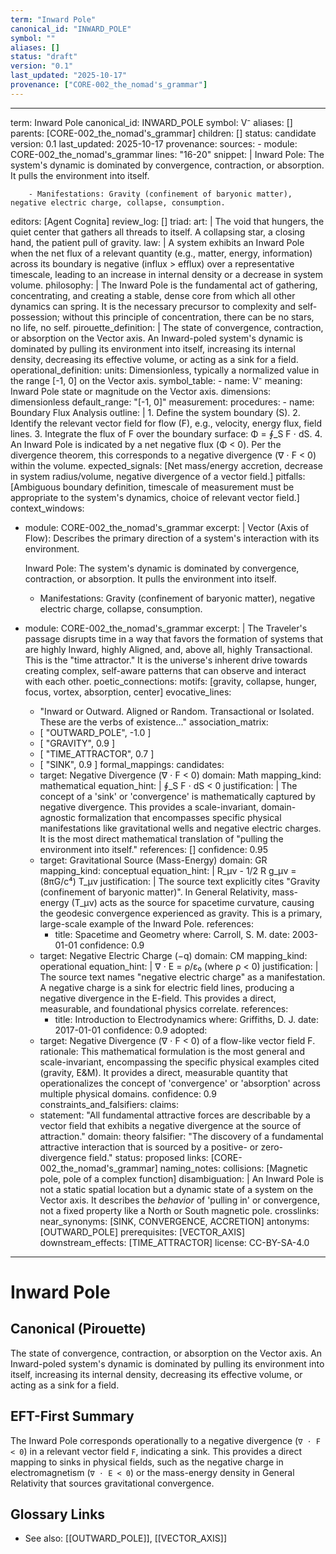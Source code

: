 ```yaml
---
term: "Inward Pole"
canonical_id: "INWARD_POLE"
symbol: ""
aliases: []
status: "draft"
version: "0.1"
last_updated: "2025-10-17"
provenance: ["CORE-002_the_nomad's_grammar"]
---
```


---
term: Inward Pole
canonical_id: INWARD_POLE
symbol: V⁻
aliases: []
parents: [CORE-002_the_nomad's_grammar]
children: []
status: candidate
version: 0.1
last_updated: 2025-10-17
provenance:
  sources:
    - module: CORE-002_the_nomad's_grammar
      lines: "16-20"
      snippet: |
        Inward Pole: The system's dynamic is dominated by convergence, contraction, or absorption. It pulls the environment into itself.

        - Manifestations: Gravity (confinement of baryonic matter), negative electric charge, collapse, consumption.
  editors: [Agent Cognita]
  review_log: []
triad:
  art: |
    The void that hungers, the quiet center that gathers all threads to itself. A collapsing star, a closing hand, the patient pull of gravity.
  law: |
    A system exhibits an Inward Pole when the net flux of a relevant quantity (e.g., matter, energy, information) across its boundary is negative (influx > efflux) over a representative timescale, leading to an increase in internal density or a decrease in system volume.
  philosophy: |
    The Inward Pole is the fundamental act of gathering, concentrating, and creating a stable, dense core from which all other dynamics can spring. It is the necessary precursor to complexity and self-possession; without this principle of concentration, there can be no stars, no life, no self.
pirouette_definition: |
  The state of convergence, contraction, or absorption on the Vector axis. An Inward-poled system's dynamic is dominated by pulling its environment into itself, increasing its internal density, decreasing its effective volume, or acting as a sink for a field.
operational_definition:
  units: Dimensionless, typically a normalized value in the range [-1, 0] on the Vector axis.
  symbol_table:
    - name: V⁻
      meaning: Inward Pole state or magnitude on the Vector axis.
      dimensions: dimensionless
      default_range: "[-1, 0]"
  measurement:
    procedures:
      - name: Boundary Flux Analysis
        outline: |
          1. Define the system boundary (S).
          2. Identify the relevant vector field for flow (F), e.g., velocity, energy flux, field lines.
          3. Integrate the flux of F over the boundary surface: Φ = ∮_S F ⋅ dS.
          4. An Inward Pole is indicated by a net negative flux (Φ < 0). Per the divergence theorem, this corresponds to a negative divergence (∇ ⋅ F < 0) within the volume.
        expected_signals: [Net mass/energy accretion, decrease in system radius/volume, negative divergence of a vector field.]
        pitfalls: [Ambiguous boundary definition, timescale of measurement must be appropriate to the system's dynamics, choice of relevant vector field.]
context_windows:
  - module: CORE-002_the_nomad's_grammar
    excerpt: |
      Vector (Axis of Flow): Describes the primary direction of a system's interaction with its environment.

      Inward Pole: The system's dynamic is dominated by convergence, contraction, or absorption. It pulls the environment into itself.

      - Manifestations: Gravity (confinement of baryonic matter), negative electric charge, collapse, consumption.
  - module: CORE-002_the_nomad's_grammar
    excerpt: |
      The Traveler's passage disrupts time in a way that favors the formation of systems that are highly Inward, highly Aligned, and, above all, highly Transactional. This is the "time attractor." It is the universe's inherent drive towards creating complex, self-aware patterns that can observe and interact with each other.
poetic_connections:
  motifs: [gravity, collapse, hunger, focus, vortex, absorption, center]
  evocative_lines:
    - "Inward or Outward. Aligned or Random. Transactional or Isolated. These are the verbs of existence..."
  association_matrix:
    - [ "OUTWARD_POLE", -1.0 ]
    - [ "GRAVITY", 0.9 ]
    - [ "TIME_ATTRACTOR", 0.7 ]
    - [ "SINK", 0.9 ]
formal_mappings:
  candidates:
    - target: Negative Divergence (∇ ⋅ F < 0)
      domain: Math
      mapping_kind: mathematical
      equation_hint: |
        ∮_S F ⋅ dS < 0
      justification: |
        The concept of a 'sink' or 'convergence' is mathematically captured by negative divergence. This provides a scale-invariant, domain-agnostic formalization that encompasses specific physical manifestations like gravitational wells and negative electric charges. It is the most direct mathematical translation of "pulling the environment into itself."
      references: []
      confidence: 0.95
    - target: Gravitational Source (Mass-Energy)
      domain: GR
      mapping_kind: conceptual
      equation_hint: |
        R_μν - 1/2 R g_μν = (8πG/c⁴) T_μν
      justification: |
        The source text explicitly cites "Gravity (confinement of baryonic matter)". In General Relativity, mass-energy (T_μν) acts as the source for spacetime curvature, causing the geodesic convergence experienced as gravity. This is a primary, large-scale example of the Inward Pole.
      references:
        - title: Spacetime and Geometry
          where: Carroll, S. M.
          date: 2003-01-01
      confidence: 0.9
    - target: Negative Electric Charge (−q)
      domain: CM
      mapping_kind: operational
      equation_hint: |
        ∇ ⋅ E = ρ/ε₀  (where ρ < 0)
      justification: |
        The source text names "negative electric charge" as a manifestation. A negative charge is a sink for electric field lines, producing a negative divergence in the E-field. This provides a direct, measurable, and foundational physics correlate.
      references:
        - title: Introduction to Electrodynamics
          where: Griffiths, D. J.
          date: 2017-01-01
      confidence: 0.9
  adopted:
    - target: Negative Divergence (∇ ⋅ F < 0) of a flow-like vector field F.
      rationale: This mathematical formulation is the most general and scale-invariant, encompassing the specific physical examples cited (gravity, E&M). It provides a direct, measurable quantity that operationalizes the concept of 'convergence' or 'absorption' across multiple physical domains.
      confidence: 0.9
constraints_and_falsifiers:
  claims:
    - statement: "All fundamental attractive forces are describable by a vector field that exhibits a negative divergence at the source of attraction."
      domain: theory
      falsifier: "The discovery of a fundamental attractive interaction that is sourced by a positive- or zero-divergence field."
      status: proposed
      links: [CORE-002_the_nomad's_grammar]
naming_notes:
  collisions: [Magnetic pole, pole of a complex function]
  disambiguation: |
    An Inward Pole is not a static spatial location but a dynamic state of a system on the Vector axis. It describes the *behavior* of 'pulling in' or convergence, not a fixed property like a North or South magnetic pole.
crosslinks:
  near_synonyms: [SINK, CONVERGENCE, ACCRETION]
  antonyms: [OUTWARD_POLE]
  prerequisites: [VECTOR_AXIS]
  downstream_effects: [TIME_ATTRACTOR]
license: CC-BY-SA-4.0
---

# Inward Pole

## Canonical (Pirouette)
The state of convergence, contraction, or absorption on the Vector axis. An Inward-poled system's dynamic is dominated by pulling its environment into itself, increasing its internal density, decreasing its effective volume, or acting as a sink for a field.

## EFT-First Summary
The Inward Pole corresponds operationally to a negative divergence (`∇ ⋅ F < 0`) in a relevant vector field `F`, indicating a sink. This provides a direct mapping to sinks in physical fields, such as the negative charge in electromagnetism (`∇ ⋅ E < 0`) or the mass-energy density in General Relativity that sources gravitational convergence.

## Glossary Links
- See also: [[OUTWARD_POLE]], [[VECTOR_AXIS]]